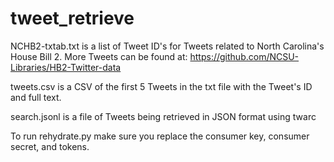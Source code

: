 # tweet_retrieve
NCHB2-txtab.txt is a list of Tweet ID's for Tweets related to North Carolina's House Bill 2. More Tweets can be found at: https://github.com/NCSU-Libraries/HB2-Twitter-data

tweets.csv is a CSV of the first 5 Tweets in the txt file with the Tweet's ID and full text.

search.jsonl is a file of Tweets being retrieved in JSON format using twarc 

To run rehydrate.py make sure you replace the consumer key, consumer secret, and tokens.
